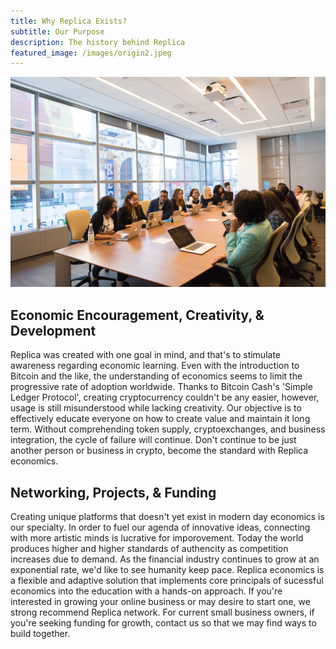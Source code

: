 ```yaml
---
title: Why Replica Exists?
subtitle: Our Purpose
description: The history behind Replica
featured_image: /images/origin2.jpeg
---
```

![](../images/meeting.jpg)

## Economic Encouragement, Creativity, & Development

Replica was created with one goal in mind, and that's to stimulate awareness regarding economic learning. Even with the introduction to Bitcoin and the like, the understanding of economics seems to limit the progressive rate of adoption worldwide. Thanks to Bitcoin Cash's 'Simple Ledger Protocol', creating cryptocurrency couldn't be any easier, however, usage is still misunderstood while lacking creativity. Our objective is to effectively educate everyone on how to create value and maintain it long term. Without comprehending token supply, cryptoexchanges, and business integration, the cycle of failure will continue. Don't continue to be just another person or business in crypto, become the standard with Replica economics. 

## Networking, Projects, & Funding

Creating unique platforms that doesn't yet exist in modern day economics is our specialty. In order to fuel our agenda of innovative ideas, connecting with more artistic minds is lucrative for imporovement. Today the world produces higher and higher standards of authencity as competition increases due to demand. As the financial industry continues to grow at an exponential rate, we'd like to see humanity keep pace. Replica economics is a flexible and adaptive solution that implements core principals of sucessful economics into the education with a hands-on approach. If you're interested in growing your online business or may desire to start one, we strong recommend Replica network. For current small business owners, if you're seeking funding for growth, contact us so that we may find ways to build together.  
